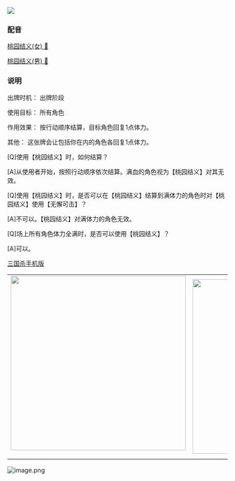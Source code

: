 ![](resource:assets/images/card/card_93.png) 


### 配音


[桃园结义(女) 🎵 ](trick_peach_garden_dub_female.mp3)

[桃园结义(男) 🎵 ](trick_peach_garden_dub_male.mp3)


### 说明
出牌时机：  出牌阶段

使用目标：  所有角色

作用效果：  按行动顺序结算，目标角色回复1点体力。

其他：         这张牌会让包括你在内的角色各回复1点体力。





[Q]使用【桃园结义】时，如何结算？

[A]从使用者开始，按照行动顺序依次结算。满血的角色视为【桃园结义】对其无效。



[Q]使用【桃园结义】时，是否可以在【桃园结义】结算到满体力的角色时对【桃园结义】使用【无懈可击】？

[A]不可以。【桃园结义】对满体力的角色无效。



[Q]场上所有角色体力全满时，是否可以使用【桃园结义】？

[A]可以。



 [三国杀手机版](https://apps.apple.com/cn/app/%E4%B8%89%E5%9B%BD%E6%9D%80%E9%97%AE%E9%A2%98%E7%AD%94%E7%96%91/id527602078)
    <div style="text-align: center"><table><tr>
    <td style="text-align: center">
<img src="https://is4-ssl.mzstatic.com/image/thumb/PurpleSource116/v4/1b/38/06/1b380673-fa07-7d70-76af-cc625e8e7894/97f20edf-1616-4b93-9e88-fbaebfe22faf_page-0.jpg/460x0w.webp" height="400">
</td>
<td style="text-align: center">
<img src="https://is5-ssl.mzstatic.com/image/thumb/PurpleSource126/v4/f6/ae/05/f6ae053d-def3-e9be-a991-74954202adad/7a500a3f-0dc0-4c7a-8287-6eed7e11d2b4_page-1.jpg/460x0w.webp" height="400">
</td>
<td style="text-align: center">
<img src="https://is2-ssl.mzstatic.com/image/thumb/PurpleSource126/v4/f3/38/97/f33897de-2a22-ec13-1832-60c35c10fe7c/7fbfdcd6-9f03-45ce-8dc1-bad59b0e5f5d_page-2.jpg/460x0w.webp" height="400">
</td>
<td style="text-align: center">
<img src="https://is2-ssl.mzstatic.com/image/thumb/PurpleSource116/v4/7c/bf/db/7cbfdbb7-8d99-a661-c3a7-bc4e3fdb840a/5e805d5e-b991-4341-bdf6-233a5dd8d703_page-3.jpg/460x0w.webp" height="400">
</td>
</tr>
</table>
</div>
    
 ![image.png](https://s2.loli.net/2022/01/10/Z85EF3hBpvU41oI.png)
